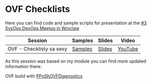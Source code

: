 # OVF Checklists

Here you can find code and sample scripts for presentation at the [#3 SysOps DevOps Meetup in Wroclaw](https://www.meetup.com/SysOpsPolska/events/247739980/)

|Session|Samples|Slides|Video|
|--|--|--|--|
|OVF - Checklisty sa sexy|[Samples](./Code)|[Slides](./OVF_SoDo.pdf)|[YouTube](https://www.youtube.com/watch?v=ygCk6zsxB5E&list=PL4zn9yxVNc4iiQbIsHPw92CaVORevXMHo)|

As this session was based on my module you can find more updated information there:

OVF build with [PPoShOVFDiagnostics](https://github.com/PPOSHGROUP/PPoShOVFDiagnostics)
